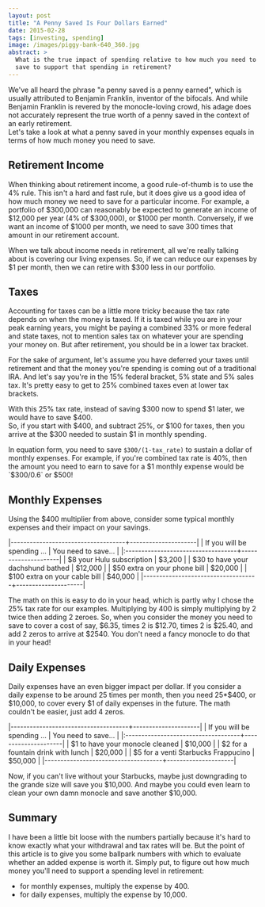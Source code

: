 ```yaml
---
layout: post
title: "A Penny Saved Is Four Dollars Earned"
date: 2015-02-28
tags: [investing, spending]
image: /images/piggy-bank-640_360.jpg
abstract: >
  What is the true impact of spending relative to how much you need to
  save to support that spending in retirement?
---
```


We've all heard the phrase "a penny saved is a penny earned", which is usually
attributed to Benjamin Franklin, inventor of the bifocals.
And while Benjamin Franklin is revered by the monocle-loving crowd,
his adage does not accurately represent the true worth of a penny saved in the
context of an early retirement.  
Let's take a look at what a penny saved in your monthly expenses
equals in terms of how much money you need to save.

## Retirement Income

When thinking about retirement income, a good rule-of-thumb is to use the 4% rule.
This isn't a hard and fast rule, but it does give us a good idea of how much
money we need to save for a particular income.  For example, a portfolio of
$300,000 can reasonably be expected to generate an income of $12,000 per year
(4% of $300,000), or $1000 per month.  Conversely, if we want an
income of $1000 per month, we need to save 300 times that amount in our retirement
account.

When we talk about income needs in retirement, all we're really talking about
is covering our living expenses.  So, if we can reduce our expenses by
$1 per month, then we can retire with $300 less in our portfolio.

## Taxes

Accounting for taxes can be a little more tricky because the tax rate depends
on when the money is taxed.  If it is taxed while you are in your peak earning
years, you might be paying a combined 33% or more federal and state taxes,
not to mention sales tax on whatever your are spending your money on.
But after retirement, you should be in a lower tax bracket.

For the sake of argument, let's assume you have deferred your taxes until retirement
and that the money you're spending is coming out of a traditional IRA.
And let's say you're in the 15% federal bracket, 5% state and 5% sales tax.
It's pretty easy to get to 25% combined taxes even at lower tax brackets.

With this 25% tax rate, instead of saving $300 now to spend $1 later, we would
have to save $400.  
So, if you start with $400, and subtract 25%, or $100 for taxes, then you arrive
at the $300 needed to sustain $1 in monthly spending.

In equation form, you need to save `$300/(1-tax_rate)` to sustain a dollar of monthly
expenses.  For example, if you're combined tax rate is 40%, then the
amount you need to earn to save for a $1 monthly expense would be `$300/0.6` or $500!

## Monthly Expenses

Using the $400 multiplier from above, consider some typical monthly expenses and their
impact on your savings.

  |------------------------------------+---------------------|
  | If you will be spending ...        | You need to save... |
  |:-----------------------------------+---------------------|
  | $8 your Hulu subscription          | $3,200              |
  | $30 to have your dachshund bathed  | $12,000             |
  | $50 extra on your phone bill       | $20,000             |
  | $100 extra on your cable bill      | $40,000             |
  |------------------------------------+---------------------|

The math on this is easy to do in your head, which is partly why I chose the
25% tax rate for our examples.
Multiplying by 400 is simply multiplying by 2 twice then adding 2 zeroes.
So, when you consider the money you need to save to cover a cost of say, $6.35,
times 2 is $12.70, times 2 is $25.40, and add 2 zeros to arrive at $2540.
You don't need a fancy monocle to do that in your head!

## Daily Expenses

Daily expenses have an even bigger impact per dollar.  If you consider a daily
expense to be around 25 times per month, then you need 25*$400, or $10,000,
to cover every $1 of daily expenses in the future.
The math couldn't be easier, just add 4 zeros.

  |-------------------------------------+---------------------|
  | If you will be spending ...         | You need to save... |
  |:------------------------------------+---------------------|
  | $1 to have your monocle cleaned     | $10,000             |
  | $2 for a fountain drink with lunch  | $20,000             |
  | $5 for a venti Starbucks Frappucino | $50,000             |
  |-------------------------------------+---------------------|

Now, if you can't live without your Starbucks, maybe just downgrading to the
grande size will save you $10,000.  And maybe you could even learn to clean
your own damn monocle and save another $10,000.

## Summary

I have been a little bit loose with the numbers partially because it's hard to
know exactly what your withdrawal and tax rates will be.
But the point of this article is to give you some ballpark numbers with which
to evaluate whether an added expense is worth it.
Simply put, to figure out how much money you'll need to support a spending level
in retirement:

  * for monthly expenses, multiply the expense by 400.
  * for daily expenses, multiply the expense by 10,000.
